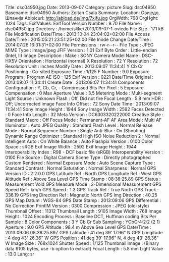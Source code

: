 Title: dsc04950.jpg
Date: 2013-09-07
Category: picture
Slug: dsc04950
Basename: dsc04950
Authors: Zoltan Csala
Summary:
Location: Овиједо, Шпанија
Ablpicurl: http://abload.de/img/7xjfu.jpg
OrgWdth: 768
OrgHght: 1024
Tags:
ExifValues: ExifTool Version Number : 9.70
            File Name : dsc04950.jpg
            Directory : /home/slike/2013/09-07-1-oviedo
            File Size : 171 kB
            File Modification Date/Time : 2013:10:04 23:04:02+02:00
            File Access Date/Time : 2015:05:21 23:51:25+02:00
            File Inode Change Date/Time : 2014:07:26 16:31:31+02:00
            File Permissions : rw-r--r--
            File Type : JPEG
            MIME Type : image/jpeg
            JFIF Version : 1.01
            Exif Byte Order : Little-endian (Intel, II)
            Image Description :
            Make : SONY
            Camera Model Name : DSC-HX5V
            Orientation : Horizontal (normal)
            X Resolution : 72
            Y Resolution : 72
            Resolution Unit : inches
            Modify Date : 2013:09:07 11:34:41
            Y Cb Cr Positioning : Co-sited
            Exposure Time : 1/125
            F Number : 9.0
            Exposure Program : Program AE
            ISO : 125
            Exif Version : 0221
            Date/Time Original : 2013:09:07 11:34:41
            Create Date : 2013:09:07 11:34:41
            Components Configuration : Y, Cb, Cr, -
            Compressed Bits Per Pixel : 5
            Exposure Compensation : 0
            Max Aperture Value : 3.5
            Metering Mode : Multi-segment
            Light Source : Unknown
            Flash : Off, Did not fire
            Focal Length : 5.8 mm
            HDR : Off; Uncorrected image
            Face Info Offset : 72
            Sony Date Time : 2013:09:07 11:34:41
            Sony Image Height : 1944
            Sony Image Width : 2592
            Faces Detected : 0
            Face Info Length : 32
            Meta Version : DC6303320222000
            Creative Style : Standard
            Macro : Off
            Focus Mode : Permanent-AF
            AF Area Mode : Multi
            AF Illuminator : Auto
            JPEG Quality : Standard
            Flash Level : Normal
            Release Mode : Normal
            Sequence Number : Single
            Anti-Blur : On (Shooting)
            Dynamic Range Optimizer : Standard
            High ISO Noise Reduction 2 : Normal
            Intelligent Auto : On
            White Balance : Auto
            Flashpix Version : 0100
            Color Space : sRGB
            Exif Image Width : 2592
            Exif Image Height : 1944
            Interoperability Index : R98 - DCF basic file (sRGB)
            Interoperability Version : 0100
            File Source : Digital Camera
            Scene Type : Directly photographed
            Custom Rendered : Normal
            Exposure Mode : Auto
            Scene Capture Type : Standard
            Contrast : Normal
            Saturation : Normal
            Sharpness : Normal
            GPS Version ID : 2.2.0.0
            GPS Latitude Ref : North
            GPS Longitude Ref : West
            GPS Altitude Ref : Above Sea Level
            GPS Time Stamp : 08:38:25.89
            GPS Status : Measurement Void
            GPS Measure Mode : 2-Dimensional Measurement
            GPS Speed Ref : km/h
            GPS Speed : 1.3
            GPS Track Ref : True North
            GPS Track : 336.19
            GPS Img Direction Ref : Magnetic North
            GPS Img Direction : 40.25
            GPS Map Datum : WGS-84
            GPS Date Stamp : 2013:09:06
            GPS Differential : No Correction
            PrintIM Version : 0300
            Compression : JPEG (old-style)
            Thumbnail Offset : 11312
            Thumbnail Length : 9105
            Image Width : 768
            Image Height : 1024
            Encoding Process : Baseline DCT, Huffman coding
            Bits Per Sample : 8
            Color Components : 3
            Y Cb Cr Sub Sampling : YCbCr4:2:2 (2 1)
            Aperture : 9.0
            GPS Altitude : 98.4 m Above Sea Level
            GPS Date/Time : 2013:09:06 08:38:25.89Z
            GPS Latitude : 41 deg 39' 17.96" N
            GPS Longitude : 4 deg 43' 26.36" W
            GPS Position : 41 deg 39' 17.96" N, 4 deg 43' 26.36" W
            Image Size : 768x1024
            Shutter Speed : 1/125
            Thumbnail Image : (Binary data 9105 bytes, use -b option to extract)
            Focal Length : 5.8 mm
            Light Value : 13.0
Lang: sr

